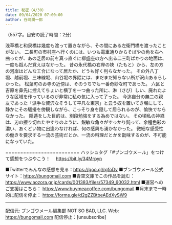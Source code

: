 ```yaml
---
title: 秘密（4/30）
date: 09/04/2020 07:00:00
author: 谷崎潤一郎
---
```


（557字。目安の読了時間：2分）

浅草橋と和泉橋は幾度も渡って置きながら、その間にある左衛門橋を渡ったことがない。
二長町の市村座へ行くのには、いつも電車通りからそばやの角を右へ曲ったが、あの芝居の前を真っ直ぐに柳盛座の方へ出る二三町ばかりの地面は、一度も蹈んだ覚えはなかった。
昔の永代橋の右岸の袂（たもと）から、左の方の河岸はどんな工合になって居たか、どうも好く判らなかった。
その外八丁堀、越前堀、三味線堀、山谷堀の界隈には、まだまだ知らない所が沢山あるらしかった。
松葉町のお寺の近傍は、そのうちでも一番奇妙な町であった。
六区と吉原を鼻先に控えてちょいと横丁を一つ曲った所に、淋（さび）しい、廃れたような区域を作っているのが非常に私の気に入って了った。
今迄自分の無二の親友であった「派手な贅沢なそうして平凡な東京」と云う奴を置いてき堀にして、静かにその騒擾を傍観しながら、こっそり身を隠して居られるのが、愉快でならなかった。
隠遁をした目的は、別段勉強をする為めではない。
その頃私の神経は、刃の擦り切れたやすりのように、鋭敏な角々がすっかり鈍って、余程色彩の濃い、あくどい物に出逢わなければ、何の感興も湧かなかった。
微細な感受性の働きを要求する一流の芸術だとか、一流の料理だとかを翫味するのが、不可能になっていた。

=========================
ハッシュタグ「#ブンゴウメール」をつけて感想をつぶやこう！　
https://bit.ly/34Mrpyn

■Twitterでみんなの感想を見る：https://goo.gl/rgfoDv
■ブンゴウメール公式サイト：https://bungomail.com
■青空文庫でこの作品を読む：https://www.aozora.gr.jp/cards/001383/files/57349_60032.html
■運営へのご支援はこちら： https://www.buymeacoffee.com/bungomail
■月末まで一時的に配信を停止： https://forms.gle/d2gZZBtbeAEdXySW9

-------
配信元: ブンゴウメール編集部
NOT SO BAD, LLC.
Web: https://bungomail.com
配信停止：[unsubscribe]

